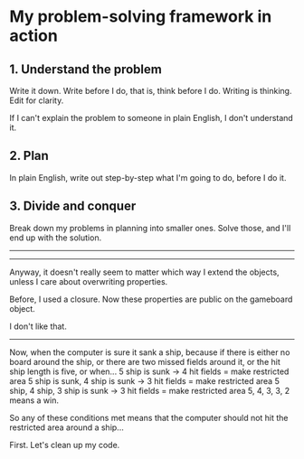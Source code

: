 # My problem-solving framework in action

## 1. Understand the problem

Write it down. Write before I do, that is, think before I do. Writing is thinking. Edit for clarity.

If I can't explain the problem to someone in plain English, I don't understand it.

## 2. Plan

In plain English, write out step-by-step what I'm going to do,
before I do it.

## 3. Divide and conquer

Break down my problems in planning into smaller ones.
Solve those, and I'll end up with the solution.

---

---

Anyway, it doesn't really seem to matter which way I extend the objects, unless I care about overwriting properties.

Before, I used a closure. Now these properties are public on the gameboard object.

I don't like that.

---

Now, when the computer is sure it sank a ship, because if there is either no board around the ship, or there are two missed fields around it, or
the hit ship length is five,
or when...
5 ship is sunk -> 4 hit fields = make restricted area
5 ship is sunk, 4 ship is sunk -> 3 hit fields = make restricted area
5 ship, 4 ship, 3 ship is sunk -> 3 hit fields = make restricted area
5, 4, 3, 3, 2 means a win.

So any of these conditions met means that the computer should not hit the restricted area around a ship...

First. Let's clean up my code.
